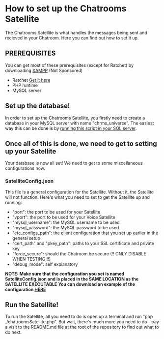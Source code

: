 # How to set up the Chatrooms Satellite
The Chatrooms Satellite is what handles the messages being sent and recieved in your Chatroom. Here you can find out how to set it up.
## PREREQUISITES
You can get most of these prerequisites (except for Ratchet) by downloading [XAMPP](https://apachefriends.org) (Not Sponsored)
- Ratchet [Get it here](http://socketo.me)
- PHP runtime
- MySQL server
## Set up the database!
In order to set up the Chatrooms Satellite, you firstly need to create a database in your MySQL server with name "chrms_universe".
The easiest way this can be done is by [running this script in your SQL server](https://github.com/PopularTopplingJelly/Chatrooms/raw/main/.sql-scripts/create-structure.sql).
## Once all of this is done, we need to get to setting up your Satellite
Your database is now all set! We need to get to some miscellaneous configurations now.
### SatelliteConfig.json
This file is a general configuration for the Satellite. Without it, the Satellite will not function. 
Here's what you need to set to get the Satellite up and running:
- "port": the port to be used for your Satellite
- "vport": the port to be used for your Voice Satellite
- "mysql_username": the MySQL username to be used
- "mysql_password": the MySQL password to be used
- "etc_configs_path": the client configuration that you set up earlier in the general setup
- "cert_path" and "pkey_path": paths to your SSL certificate and private key
- "force_secure": should the Chatroom be secure (!! ONLY DISABLE WHEN TESTING !!)
- "debug_mode": self explanatory

**NOTE: Make sure that the configuration you set is named SatelliteConfig.json and is placed in the SAME LOCATION as the SATELLITE EXECUTABLE**
**You can download an example of the configuration [HERE](https://github.com/PopularTopplingJelly/Chatrooms/raw/main/SatelliteConfigExample.json)**
## Run the Satellite!
To run the Satellite, all you need to do is open up a terminal and run "php ./chatroomsSatellite.php". 
But wait, there's much more you need to do - pay a visit to the README.md file at the root of the repository to find out what to do next.
